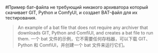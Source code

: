 #Пример бат-файла не требующий никакого архиватора который скачивает GIT, Python и ComfyUI, и создает BAT-файл для их тестирования.
>An example of a bat file that does not require any archiver that downloads GIT, Python and ComfiUI, and creates a bat file to run them.
>一个 bat 文件的示例，它不需要任何存档器，可以下载 GIT、Python 和 ComfiUI，并创建一个 bat 文件来运行它们。
